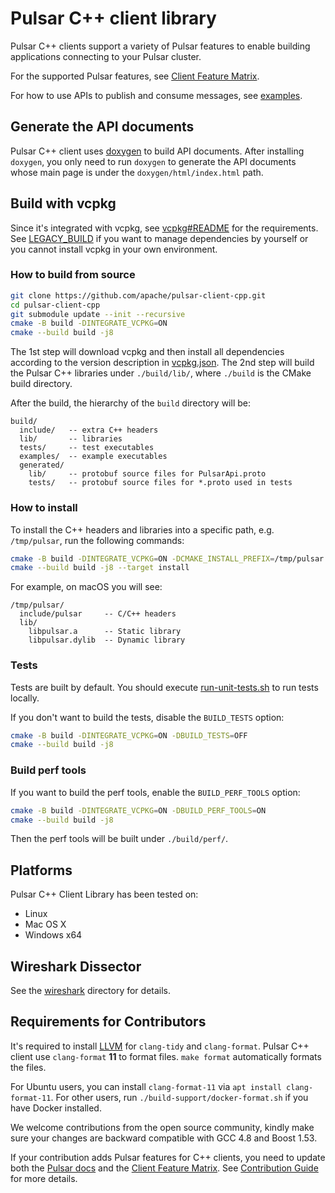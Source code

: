 <!--

    Licensed to the Apache Software Foundation (ASF) under one
    or more contributor license agreements.  See the NOTICE file
    distributed with this work for additional information
    regarding copyright ownership.  The ASF licenses this file
    to you under the Apache License, Version 2.0 (the
    "License"); you may not use this file except in compliance
    with the License.  You may obtain a copy of the License at

      http://www.apache.org/licenses/LICENSE-2.0

    Unless required by applicable law or agreed to in writing,
    software distributed under the License is distributed on an
    "AS IS" BASIS, WITHOUT WARRANTIES OR CONDITIONS OF ANY
    KIND, either express or implied.  See the License for the
    specific language governing permissions and limitations
    under the License.

-->

# Pulsar C++ client library

Pulsar C++ clients support a variety of Pulsar features to enable building applications connecting to your Pulsar cluster.

For the supported Pulsar features, see [Client Feature Matrix](https://pulsar.apache.org/client-feature-matrix/).

For how to use APIs to publish and consume messages, see [examples](https://github.com/apache/pulsar-client-cpp/tree/main/examples).

## Generate the API documents

Pulsar C++ client uses [doxygen](https://www.doxygen.nl) to build API documents. After installing `doxygen`, you only need to run `doxygen` to generate the API documents whose main page is under the `doxygen/html/index.html` path.

## Build with vcpkg

Since it's integrated with vcpkg, see [vcpkg#README](https://github.com/microsoft/vcpkg#readme) for the requirements. See [LEGACY_BUILD](./LEGACY_BUILD.md) if you want to manage dependencies by yourself or you cannot install vcpkg in your own environment.

### How to build from source

```bash
git clone https://github.com/apache/pulsar-client-cpp.git
cd pulsar-client-cpp
git submodule update --init --recursive
cmake -B build -DINTEGRATE_VCPKG=ON
cmake --build build -j8
```

The 1st step will download vcpkg and then install all dependencies according to the version description in [vcpkg.json](./vcpkg.json). The 2nd step will build the Pulsar C++ libraries under `./build/lib/`, where `./build` is the CMake build directory.

After the build, the hierarchy of the `build` directory will be:

```
build/
  include/   -- extra C++ headers
  lib/       -- libraries
  tests/     -- test executables
  examples/  -- example executables
  generated/
    lib/     -- protobuf source files for PulsarApi.proto
    tests/   -- protobuf source files for *.proto used in tests
```

### How to install

To install the C++ headers and libraries into a specific path, e.g. `/tmp/pulsar`, run the following commands:

```bash
cmake -B build -DINTEGRATE_VCPKG=ON -DCMAKE_INSTALL_PREFIX=/tmp/pulsar
cmake --build build -j8 --target install
```

For example, on macOS you will see:

```
/tmp/pulsar/
  include/pulsar     -- C/C++ headers
  lib/
    libpulsar.a      -- Static library
    libpulsar.dylib  -- Dynamic library
```

### Tests

Tests are built by default. You should execute [run-unit-tests.sh](./run-unit-tests.sh) to run tests locally.

If you don't want to build the tests, disable the `BUILD_TESTS` option:

```bash
cmake -B build -DINTEGRATE_VCPKG=ON -DBUILD_TESTS=OFF
cmake --build build -j8
```

### Build perf tools

If you want to build the perf tools, enable the `BUILD_PERF_TOOLS` option:

```bash
cmake -B build -DINTEGRATE_VCPKG=ON -DBUILD_PERF_TOOLS=ON
cmake --build build -j8
```

Then the perf tools will be built under `./build/perf/`.

## Platforms

Pulsar C++ Client Library has been tested on:

- Linux
- Mac OS X
- Windows x64

## Wireshark Dissector

See the [wireshark](wireshark/) directory for details.

## Requirements for Contributors

It's required to install [LLVM](https://llvm.org/builds/) for `clang-tidy` and `clang-format`. Pulsar C++ client use `clang-format` **11** to format files. `make format` automatically formats the files.

For Ubuntu users, you can install `clang-format-11` via `apt install clang-format-11`. For other users, run `./build-support/docker-format.sh` if you have Docker installed.

We welcome contributions from the open source community, kindly make sure your changes are backward compatible with GCC 4.8 and Boost 1.53.

If your contribution adds Pulsar features for C++ clients, you need to update both the [Pulsar docs](https://pulsar.apache.org/docs/client-libraries/) and the [Client Feature Matrix](https://pulsar.apache.org/client-feature-matrix/). See [Contribution Guide](https://pulsar.apache.org/contribute/site-intro/#pages) for more details.
